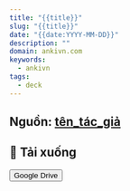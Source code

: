 ```yaml
---
title: "{{title}}"
slug: "{{title}}"
date: "{{date:YYYY-MM-DD}}"
description: ""
domain: ankivn.com
keywords:
  - ankivn
tags:
  - deck
---
```




<!--truncate-->

## Nguồn: [tên_tác_giả](link_facebook_tác_giả_bài_viết)


## 🔗 Tải xuống

<div style={{display: 'flex', justifyContent: 'left', gap: '20px'}}> <a href="link_google_drive_dán_vào_đây"> <button class="buttonPrimary" type="button">Google Drive</button> </a> </div>